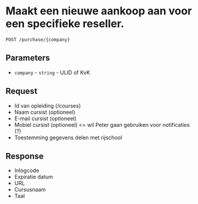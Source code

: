 # Maakt een nieuwe aankoop aan voor een specifieke reseller.

```http
POST /purchase/{company}
```

## Parameters
* `company` - `string` - ULID of KvK

## Request
- Id van opleiding (/courses)
- Naam cursist (optioneel)
- E-mail cursist (optioneel)
- Mobiel cursist (optioneel) <= wil Peter gaan gebruiken voor notificaties (?)
- Toestemming gegevens delen met rijschool

## Response
- Inlogcode
- Expiratie datum
- URL
- Cursusnaam
- Taal
